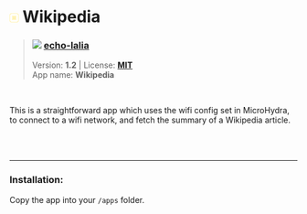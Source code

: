 <!---
This file is generated from the "details.yml" file. (Any changes here will be overwritten)
--->
# <img src="../../images\default_icon.png" width="16"> Wikipedia
> ### <img src="https://github.com/echo-lalia.png?size=26" width="13"> **[echo-lalia](https://github.com/echo-lalia)**  
> Version: **1.2** | License: **[MIT](https://github.com/echo-lalia/MicroHydra-Apps/blob/main/LICENSE)**  
> App name: **Wikipedia**
<br/>

This is a straightforward app which uses the wifi config set in MicroHydra, to connect to a wifi network, and fetch the summary of a Wikipedia article.


<br/><br/>

-----
### Installation:
Copy the app into your `/apps` folder.


